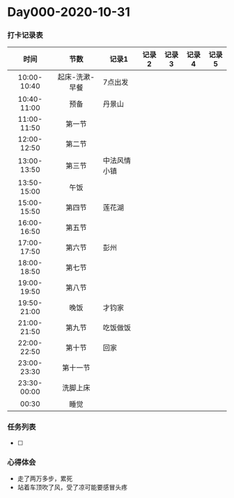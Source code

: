 # Day000-2020-10-31

### 打卡记录表

|    时间     |      节数      | 记录1        | 记录2 | 记录3 | 记录4 | 记录5 |
| :---------: | :------------: | ------------ | ----- | ----- | ----- | ----- |
| 10:00-10:40 | 起床-洗漱-早餐 | 7点出发      |       |       |       |       |
| 10:40-11:00 |      预备      | 丹景山       |       |       |       |       |
| 11:00-11:50 |     第一节     |              |       |       |       |       |
| 12:00-12:50 |     第二节     |              |       |       |       |       |
| 13:00-13:50 |     第三节     | 中法风情小镇 |       |       |       |       |
| 13:50-15:00 |      午饭      |              |       |       |       |       |
| 15:00-15:50 |     第四节     | 莲花湖       |       |       |       |       |
| 16:00-16:50 |     第五节     |              |       |       |       |       |
| 17:00-17:50 |     第六节     | 彭州         |       |       |       |       |
| 18:00-18:50 |     第七节     |              |       |       |       |       |
| 19:00-19:50 |     第八节     |              |       |       |       |       |
| 19:50-21:00 |      晚饭      | 才钧家       |       |       |       |       |
| 21:00-21:50 |     第九节     | 吃饭做饭     |       |       |       |       |
| 22:00-22:50 |     第十节     | 回家         |       |       |       |       |
| 23:00-23:30 |    第十一节    |              |       |       |       |       |
| 23:30-00:00 |    洗脚上床    |              |       |       |       |       |
|    00:30    |      睡觉      |              |       |       |       |       |

### 任务列表

- [ ] 

### 心得体会

- 走了两万多步，累死
- 站着车顶吹了风，受了凉可能要感冒头疼

